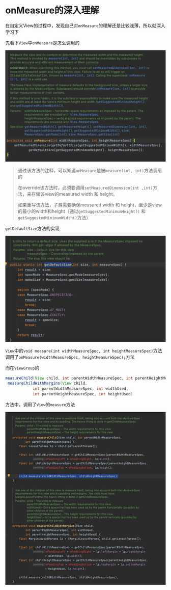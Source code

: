 # onMeasure的深入理解

在自定义View的过程中，发现自己对`onMeasure`的理解还是比较浅薄，所以就深入学习下

先看下`View`中`onMeasure`是怎么调用的

![079](https://github.com/winfredzen/Android-Basic/blob/master/自定义视图/images/079.png)

> 通过该方法的注释，可以知道`onMeasure`是被`measure(int, int)`方法调用的
>
> 在override该方法时，必须要调用`setMeasuredDimension(int ,int)`方法，来存储该view的measured width 和 height。
>
> 如果重写该方法，子类需要确保measured width 和 height，至少是view的最小的width和height（通过`getSuggestedMinimumHeight()` 和 `getSuggestedMinimumWidth()`方法）

`getDefaultSize`方法的实现

![080](https://github.com/winfredzen/Android-Basic/blob/master/自定义视图/images/080.png)



`View`中的`void measure(int widthMeasureSpec, int heightMeasureSpec)`方法调用了`onMeasure(widthMeasureSpec, heightMeasureSpec);`方法



而在`ViewGroup`的

```java
measureChild(View child, int parentWidthMeasureSpec, int parentHeightMeasureSpec)
 measureChildWithMargins(View child,
            int parentWidthMeasureSpec, int widthUsed,
            int parentHeightMeasureSpec, int heightUsed)  
```

方法中，调用了`View`的`measure`方法

![081](https://github.com/winfredzen/Android-Basic/blob/master/自定义视图/images/081.png)









































